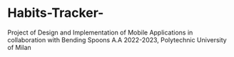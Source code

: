 # Habits-Tracker-
Project of Design and Implementation of Mobile Applications in collaboration with Bending Spoons A.A 2022-2023, Polytechnic University of Milan
